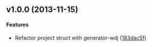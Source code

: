 <a name="v1.0.0"></a>
## v1.0.0 (2013-11-15)


#### Features

* Refactor project struct with generator-wdj ([183dac5f](https://github.com/wandoulabs/Account-JavaScriptSDK/commit/183dac5f2e526d44b315b2b14b7d7f495e1c7965))

